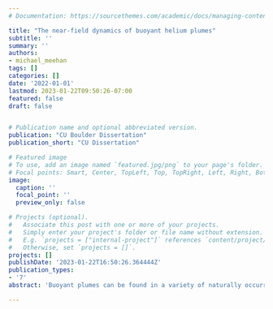 ```yaml
---
# Documentation: https://sourcethemes.com/academic/docs/managing-content/

title: "The near-field dynamics of buoyant helium plumes"
subtitle: ''
summary: ''
authors:
- michael_meehan
tags: []
categories: []
date: '2022-01-01'
lastmod: 2023-01-22T09:50:26-07:00
featured: false
draft: false


# Publication name and optional abbreviated version.
publication: "CU Boulder Dissertation"
publication_short: "CU Dissertation"

# Featured image
# To use, add an image named `featured.jpg/png` to your page's folder.
# Focal points: Smart, Center, TopLeft, Top, TopRight, Left, Right, BottomLeft, Bottom, BottomRight.
image:
  caption: ''
  focal_point: ''
  preview_only: false

# Projects (optional).
#   Associate this post with one or more of your projects.
#   Simply enter your project's folder or file name without extension.
#   E.g. `projects = ["internal-project"]` references `content/project/deep-learning/index.md`.
#   Otherwise, set `projects = []`.
projects: []
publishDate: '2023-01-22T16:50:26.364444Z'
publication_types:
- '7'
abstract: 'Buoyant plumes can be found in a variety of naturally occurring phenomena (e.g., volcanoes and hydrothermal vents) and engineering applications (e.g., heat treatment processes), and the underlying hydrodynamic properties are crucial to understanding low-speed reacting flows, such as pool fires and wildland fires. However, despite the prominence of plumes, there are still many outstanding questions pertaining to plumes structure and dynamics that must be addressed to build predictive capabilities in a computationally tractable manner. In this dissertation, I con- ducted a series of high-fidelity numerical simulations using adaptive mesh refinement to model the isothermal injection of helium into a domain filled with air. This configuration is attractive due to the simplicity of the configuration (e.g., two-fluid system, non-reacting flow, and physical re- alizability) while retaining the complexity of the flow dynamics. I first developed the numerical analysis framework necessary to compute relevant statistics on a multi-resolution grid, including high-order azimuthal averaging and cascaded interpolation for gradients. I then conducted a series of simulations varying the Richardson and Reynolds numbers to study the basic kinematics of the flow, uncovering a number of important flow characteristics, including recirculation in very turbu- lent plumes, consequences of transition to turbulence, scaling relationships for streamwise fluxes, and universality through dimensional arguments. Using the same simulations, I performed the first in-depth analysis of the kinetic energy and enstrophy dynamics in buoyant plumes, revealing the sources and sinks for each of these quantities. Two different auxiliary studies were then performed to analyze the puffing frequency for adjacent two-dimensional plumes and for different inflow shapes and levels of confinement. Lastly, I formulated a Galerkin-based reduced-order model for the lam- inar plumes using proper orthogonal decomposition (POD) as the basis functions. To do this, I developed computationally efficient algorithm to compute POD for multi-resolution data.'

---
```

